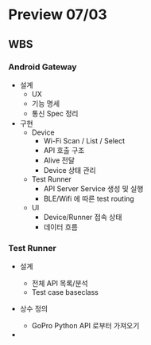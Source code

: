 # Preview 07/03

## WBS

### Android Gateway

- 설계
  - UX
  - 기능 명세
  - 통신 Spec 정리
- 구현
  - Device
    - Wi-Fi Scan / List / Select
    - API 호출 구조
    - Alive 전달
    - Device 상태 관리
  - Test Runner
    - API Server Service 생성 및 실행
    - BLE/Wifi 에 따른 test routing
  - UI
    - Device/Runner 접속 상태
    - 데이터 흐름
   
### Test Runner

- 설계
  - 전체 API 목록/분석
  - Test case baseclass
- 상수 정의
  - GoPro Python API 로부터 가져오기

- 
